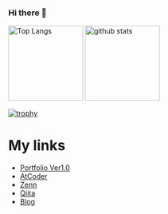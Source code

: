 ### Hi there 👋

<p align="left"> 
  <img alt="Top Langs" height="150px" src="https://github-readme-stats.vercel.app/api/top-langs/?username=satabie&layout=compact&show_icons=true&theme=synthwave" />
  <img alt="github stats" height="150px" src="https://github-readme-stats.vercel.app/api?username=satabie&theme=onedark&show_icons=ture" />
</p>

[![trophy](https://github-profile-trophy.vercel.app/?username=satabie&theme=onedark)](https://github.com/ryo-ma/github-profile-trophy)

# My links
- [Portfolio Ver1.0](https://satabie.github.io)
- [AtCoder](https://atcoder.jp/users/shoseisan)
- [Zenn](https://zenn.dev/shoseisan)
- [Qiita](https://qiita.com/satabie)
- [Blog](https://shoseisan.hatenablog.com/about)
